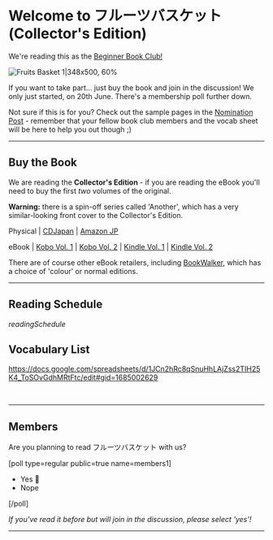 # Welcome to フルーツバスケット (Collector's Edition)

We're reading this as the [Beginner Book Club!](https://community.wanikani.com/t/x/19766)

![Fruits Basket 1|348x500, 60%](upload://dN0l9qeehfcDQ9V3bhU2ny4rszw.jpeg) 

If you want to take part... just buy the book and join in the discussion! We only just started, on 20th June. There's a membership poll further down.

Not sure if this is for you? Check out the sample pages in the [Nomination Post](https://community.wanikani.com/t/x/19766/3100) - remember that your fellow book club members and the vocab sheet will be here to help you out though ;)
<br>
<hr>

## Buy the Book

We are reading the **Collector's Edition** - if you are reading the eBook you'll need to buy the first *two* volumes of the original.

**Warning:** there is a spin-off series called 'Another', which has a very similar-looking front cover to the Collector's Edition.

Physical | [CDJapan](http://www.cdjapan.co.jp/product/NEOBK-1844249) | [Amazon JP](https://www.amazon.co.jp/dp/4592218116)

eBook | [Kobo Vol. 1](https://www.kobo.com/jp/en/ebook/9CKYXTki3D6yegykI26tYg) | [Kobo Vol. 2](https://www.kobo.com/jp/en/ebook/GtBNH9P48TKk2K82vfp7uQ) | [Kindle Vol. 1](https://www.amazon.co.jp/dp/B00DMU66SK) | [Kindle Vol. 2](https://www.amazon.co.jp/dp/B00DMU66WQ)

There are of course other eBook retailers, including [BookWalker](https://bookwalker.jp/st2/), which has a choice of 'colour' or normal editions.
<br>
<hr>

## Reading Schedule

$readingSchedule$

## Vocabulary List

https://docs.google.com/spreadsheets/d/1JCn2hRc8qSnuHhLAjZss2TIH25K4_ToSOvGdhMRtFtc/edit#gid=1685002629

<br>
<hr>

## Members

Are you planning to read フルーツバスケット with us?

[poll type=regular public=true name=members1]

* Yes :rice_ball:
* Nope

[/poll]

*If you've read it before but will join in the discussion, please select 'yes'!*
<br>
<hr>
